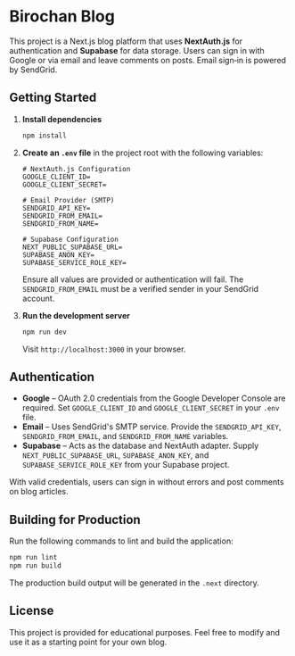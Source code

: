 # Birochan Blog

This project is a Next.js blog platform that uses **NextAuth.js** for authentication and **Supabase** for data storage. Users can sign in with Google or via email and leave comments on posts. Email sign‑in is powered by SendGrid.

## Getting Started

1. **Install dependencies**

   ```bash
   npm install
   ```

2. **Create an `.env` file** in the project root with the following variables:

   ```
   # NextAuth.js Configuration
   GOOGLE_CLIENT_ID=
   GOOGLE_CLIENT_SECRET=

   # Email Provider (SMTP)
   SENDGRID_API_KEY=
   SENDGRID_FROM_EMAIL=
   SENDGRID_FROM_NAME=

   # Supabase Configuration
   NEXT_PUBLIC_SUPABASE_URL=
   SUPABASE_ANON_KEY=
   SUPABASE_SERVICE_ROLE_KEY=
   ```

   Ensure all values are provided or authentication will fail. The `SENDGRID_FROM_EMAIL` must be a verified sender in your SendGrid account.

3. **Run the development server**

   ```bash
   npm run dev
   ```

   Visit `http://localhost:3000` in your browser.

## Authentication

- **Google** – OAuth 2.0 credentials from the Google Developer Console are required. Set `GOOGLE_CLIENT_ID` and `GOOGLE_CLIENT_SECRET` in your `.env` file.
- **Email** – Uses SendGrid's SMTP service. Provide the `SENDGRID_API_KEY`, `SENDGRID_FROM_EMAIL`, and `SENDGRID_FROM_NAME` variables.
- **Supabase** – Acts as the database and NextAuth adapter. Supply `NEXT_PUBLIC_SUPABASE_URL`, `SUPABASE_ANON_KEY`, and `SUPABASE_SERVICE_ROLE_KEY` from your Supabase project.

With valid credentials, users can sign in without errors and post comments on blog articles.

## Building for Production

Run the following commands to lint and build the application:

```bash
npm run lint
npm run build
```

The production build output will be generated in the `.next` directory.

## License

This project is provided for educational purposes. Feel free to modify and use it as a starting point for your own blog.
